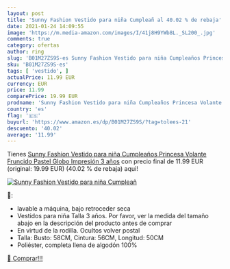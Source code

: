```yaml
---
layout: post
title: 'Sunny Fashion Vestido para niña Cumpleañ al 40.02 % de rebaja'
date: 2021-01-24 14:09:55
image: 'https://m.media-amazon.com/images/I/41j8H9YWb8L._SL200_.jpg'
comments: true
category: ofertas
author: ring
slug: 'B01M27ZS9S-es Sunny Fashion Vestido para niña Cumpleaños Princesa...'
sku: 'B01M27ZS9S-es'
tags: [ 'vestido', ]
actualPrice: 11.99 EUR
currency: EUR
price: 11.99
comparePrice: 19.99 EUR
prodname: 'Sunny Fashion Vestido para niña Cumpleaños Princesa Volante Fruncido Pastel Globo Impresión 3 años'
country: 'es'
flag: '🇪🇸'
buyurl: 'https://www.amazon.es/dp/B01M27ZS9S/?tag=tolees-21'
descuento: '40.02'
average: '11.99'
---
```


Tienes [Sunny Fashion Vestido para niña Cumpleaños Princesa Volante Fruncido Pastel Globo Impresión 3 años](https://www.amazon.es/dp/B01M27ZS9S/?tag=tolees-21) con precio final de  11.99 EUR (original: 19.99 EUR) (40.02 %  de rebaja) aqui!

[![Sunny Fashion Vestido para niña Cumpleañ](https://m.media-amazon.com/images/I/41j8H9YWb8L._SL200_.jpg)](https://www.amazon.es/dp/B01M27ZS9S/?tag=tolees-21)

🔎:

- lavable a máquina, bajo retroceder seca
- Vestidos para niña Talla 3 años. Por favor, ver la medida del tamaño abajo en la descripción del producto antes de comprar
- En virtud de la rodilla. Ocultos volver postal
- Talla: Busto: 58CM, Cintura: 56CM, Longitud: 50CM
- Poliéster, completa llena de algodón 100%

[🛒 Comprar!!!](https://www.amazon.es/dp/B01M27ZS9S/?tag=tolees-21)
